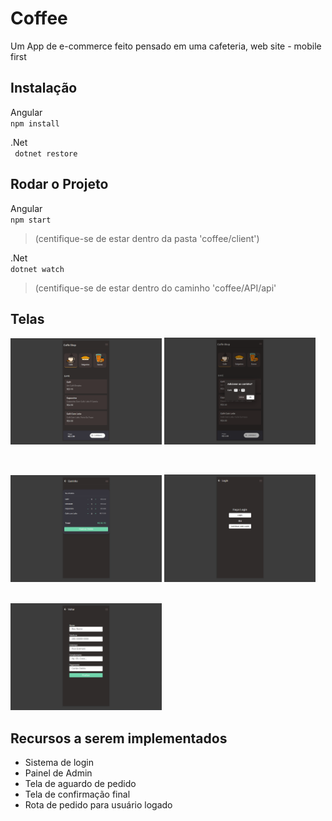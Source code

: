 # Coffee
Um App de e-commerce feito pensado em uma cafeteria, web site - mobile first

## Instalação
Angular 
<br>
 `npm install`

.Net
<br>
 ` dotnet restore`

## Rodar o Projeto

Angular
<br>
 `npm start`
 > (centifique-se de estar dentro da pasta 'coffee/client')

.Net
<br>
 `dotnet watch`
 > (centifique-se de estar dentro do caminho 'coffee/API/api'


## Telas

<img src="https://github.com/petscaramussi/images/blob/main/coffee/1.png" width="48%"> <img src="https://github.com/petscaramussi/images/blob/main/coffee/2.png" width="48%">

<br>

<img src="https://github.com/petscaramussi/images/blob/main/coffee/3.png" width="48%"> <img src="https://github.com/petscaramussi/images/blob/main/coffee/4.png" width="48%">

<br>

<img src="https://github.com/petscaramussi/images/blob/main/coffee/5.png" width="48%">

<br>

## Recursos a serem implementados

- Sistema de login
- Painel de Admin
- Tela de aguardo de pedido
- Tela de confirmação final
- Rota de pedido para usuário logado 
